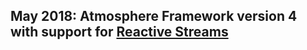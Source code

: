 ## May 2018: Atmosphere Framework version 4 with support for [Reactive Streams](http://www.reactive-streams.org/)  
